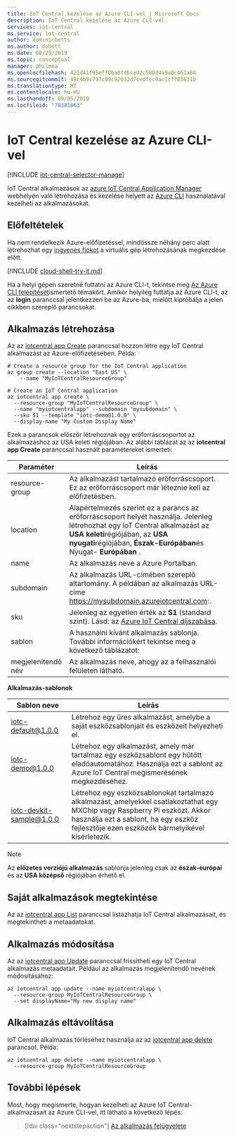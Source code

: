 ```yaml
---
title: IoT Central kezelése az Azure CLI-vel | Microsoft Docs
description: IoT Central kezelése az Azure CLI-vel.
services: iot-central
ms.service: iot-central
author: dominicbetts
ms.author: dobett
ms.date: 08/23/2019
ms.topic: conceptual
manager: philmea
ms.openlocfilehash: 421d41f95eff0ba0fdbca02c588d4a9a0c461a84
ms.sourcegitcommit: 49c4b9c797c09c92632d7cedfec0ac1cf783631b
ms.translationtype: MT
ms.contentlocale: hu-HU
ms.lasthandoff: 09/05/2019
ms.locfileid: "70381063"
---
```

# <a name="manage-iot-central-from-azure-cli"></a>IoT Central kezelése az Azure CLI-vel

[!INCLUDE [iot-central-selector-manage](../../includes/iot-central-selector-manage.md)]

IoT Central alkalmazások az [azure IoT Central Application Manager](https://aka.ms/iotcentral) webhelyén való létrehozása és kezelése helyett az [Azure CLI](/cli/azure/) használatával kezelheti az alkalmazásokat.

## <a name="prerequisites"></a>Előfeltételek

Ha nem rendelkezik Azure-előfizetéssel, mindössze néhány perc alatt létrehozhat egy [ingyenes fiókot](https://azure.microsoft.com/free/?WT.mc_id=A261C142F) a virtuális gép létrehozásának megkezdése előtt.

[!INCLUDE [cloud-shell-try-it.md](../../includes/cloud-shell-try-it.md)]

Ha a helyi gépen szeretné futtatni az Azure CLI-t, tekintse meg [Az Azure CLI telepítését](/cli/azure/install-azure-cli)ismertető témakört. Amikor helyileg futtatja az Azure CLI-t, az az **login** paranccsal jelentkezzen be az Azure-ba, mielőtt kipróbálja a jelen cikkben szereplő parancsokat.

## <a name="create-an-application"></a>Alkalmazás létrehozása

Az az [iotcentral app Create](/cli/azure/iotcentral/app#az-iotcentral-app-create) paranccsal hozzon létre egy IoT Central alkalmazást az Azure-előfizetésében. Példa:

```azurecli-interactive
# Create a resource group for the IoT Central application
az group create --location "East US" \
    --name "MyIoTCentralResourceGroup"
```

```azurecli-interactive
# Create an IoT Central application
az iotcentral app create \
  --resource-group "MyIoTCentralResourceGroup" \
  --name "myiotcentralapp" --subdomain "mysubdomain" \
  --sku S1 --template "iotc-demo@1.0.0" \
  --display-name "My Custom Display Name"
```

Ezek a parancsok először létrehoznak egy erőforráscsoportot az alkalmazáshoz az USA keleti régiójában. Az alábbi táblázat az az **iotcentral app Create** paranccsal használt paramétereket ismerteti:

| Paraméter         | Leírás |
| ----------------- | ----------- |
| resource-group    | Az alkalmazást tartalmazó erőforráscsoport. Ez az erőforráscsoport már léteznie kell az előfizetésben. |
| location          | Alapértelmezés szerint ez a parancs az erőforráscsoport helyét használja. Jelenleg létrehozhat egy IoT Central alkalmazást az **USA keleti**régiójában, az **USA nyugati**régiójában, **Észak-Európában**és Nyugat- **Európában** . |
| name              | Az alkalmazás neve a Azure Portalban. |
| subdomain         | Az alkalmazás URL-címében szereplő altartomány. A példában az alkalmazás URL-címe https://mysubdomain.azureiotcentral.com:. |
| sku               | Jelenleg az egyetlen érték az **S1** (standard szint). Lásd: az [Azure IoT Central díjszabása](https://azure.microsoft.com/pricing/details/iot-central/). |
| sablon          | A használni kívánt alkalmazás sablonja. További információkért tekintse meg a következő táblázatot: |
| megjelenítendő név      | Az alkalmazás neve, ahogy az a felhasználói felületen látható. |

**Alkalmazás-sablonok**

| Sablon neve            | Leírás |
| ------------------------ | ----------- |
| iotc-default@1.0.0       | Létrehoz egy üres alkalmazást, amelybe a saját eszközsablonjait és eszközeit helyezheti el. |
| iotc-demo@1.0.0          | Létrehoz egy alkalmazást, amely már tartalmaz egy eszközsablont egy hűtött eladóautomatához. Használja ezt a sablont az Azure IoT Central megismerésének megkezdéséhez. |
| iotc-devkit-sample@1.0.0 | Létrehoz egy eszközsablonokat tartalmazó alkalmazást, amelyekkel csatlakoztathat egy MXChip vagy Raspberry Pi eszközt. Akkor használja ezt a sablont, ha egy eszköz fejlesztője ezen eszközök bármelyikével kísérletezik. |

> [!NOTE]
> Az **előzetes verziójú alkalmazás** sablonja jelenleg csak az **észak-európai** és az **USA középső** régiójában érhető el.

## <a name="view-your-applications"></a>Saját alkalmazások megtekintése

Az az [iotcentral app List](/cli/azure/iotcentral/app#az-iotcentral-app-list) paranccsal listázhatja IoT Central alkalmazásait, és megtekintheti a metaadatokat.

## <a name="modify-an-application"></a>Alkalmazás módosítása

Az az [iotcentral app Update](/cli/azure/iotcentral/app#az-iotcentral-app-update) paranccsal frissítheti egy IoT Central alkalmazás metaadatait. Például az alkalmazás megjelenítendő nevének módosításához:

```azurecli-interactive
az iotcentral app update --name myiotcentralapp \
  --resource-group MyIoTCentralResourceGroup \
  --set displayName="My new display name"
```

## <a name="remove-an-application"></a>Alkalmazás eltávolítása

IoT Central alkalmazás törléséhez használja az az [iotcentral app delete](/cli/azure/iotcentral/app#az-iotcentral-app-delete) parancsot. Példa:

```azurecli-interactive
az iotcentral app delete --name myiotcentralapp \
  --resource-group MyIoTCentralResourceGroup
```

## <a name="next-steps"></a>További lépések

Most, hogy megismerte, hogyan kezelheti az Azure IoT Central-alkalmazásait az Azure CLI-vel, itt látható a következő lépés:

> [!div class="nextstepaction"]
> [Az alkalmazás felügyelete](howto-administer.md)
